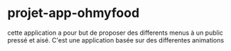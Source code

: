 # projet-app-ohmyfood
cette application a pour but de proposer des differents menus à un public pressé et aisé. C'est une application basée sur des differentes animations
